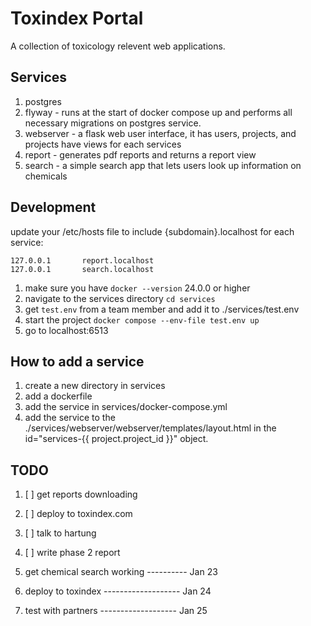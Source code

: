 # Toxindex Portal
A collection of toxicology relevent web applications.

## Services
1. postgres
2. flyway - runs at the start of docker compose up and performs all necessary migrations on postgres service.
3. webserver - a flask web user interface, it has users, projects, and projects have views for each services
4. report - generates pdf reports and returns a report view
5. search - a simple search app that lets users look up information on chemicals

## Development
update your /etc/hosts file to include {subdomain}.localhost for each service:
```
127.0.0.1       report.localhost
127.0.0.1       search.localhost
```
1. make sure you have `docker --version` 24.0.0 or higher
2. navigate to the services directory `cd services`
3. get `test.env` from a team member and add it to ./services/test.env
3. start the project `docker compose --env-file test.env up`
4. go to localhost:6513

## How to add a service
1. create a new directory in services
2. add a dockerfile
3. add the service in services/docker-compose.yml
4. add the service to the ./services/webserver/webserver/templates/layout.html in the id="services-{{ project.project_id }}" object. 

## TODO
1. [ ] get reports downloading
2. [ ] deploy to toxindex.com
3. [ ] talk to hartung
4. [ ] write phase 2 report

5. get chemical search working ---------- Jan 23
6. deploy to toxindex ------------------- Jan 24
7. test with partners ------------------- Jan 25
